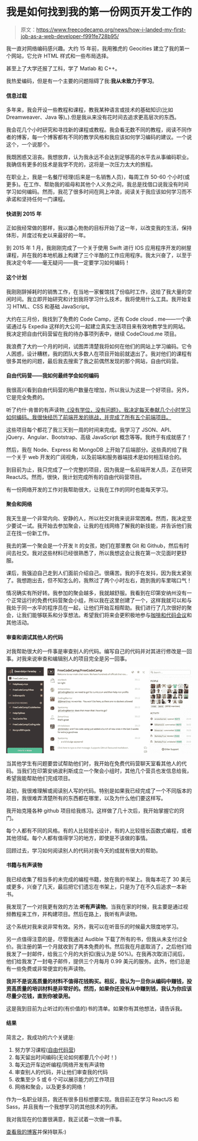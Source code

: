 # 我是如何找到我的第一份网页开发工作的

> 原文：<https://www.freecodecamp.org/news/how-i-landed-my-first-job-as-a-web-developer-f991fe728b95/>

我一直对网络编码感兴趣。大约 15 年前，我用雅虎的 Geocities 建立了我的第一个网站，它允许 HTML 样式和一些布局选择。

甚至上了大学还报了工科，学了 Matlab 和 C++。

我热爱编码，但是有一个主要的问题阻碍了我:**我从未致力于学习**。

#### 信息过载

多年来，我会开设一些教程和课程，教我某种语言或技术的基础知识(比如 Dreamweaver、Java 等)。).但是我从来没有花时间去追求更高层次的东西。

我会花几个小时研究和寻找新的课程或教程。我会看无数不同的教程，阅读不同作者的博客，每一个博客都有不同的教学风格和我应该如何学习编码的建议。一个说这个，一个说那个。

我既困惑又沮丧。我想放弃，认为我永远不会达到足够高的水平去从事编码职业。我确信有更多的技术是我学不完的，这将是一次压力太大的旅程。

在职业上，我是一名餐厅经理(后来是一名销售人员)，每周工作 50-60 个小时(或更多)。在工作、帮助我的祖母和其他个人义务之间，我总是找借口说我没有时间学习如何编码。然而，我花了很多时间在网上冲浪，阅读关于我应该如何学习而不承诺和坚持任何一门课程。

#### 快进到 2015 年

正如我经常做的那样，我以雄心勃勃的目标开始了这一年，以改变我的生活，保持体形，并度过有史以来最好的一年。

到 2015 年 1 月，我刚刚完成了一个关于使用 Swift 进行 IOS 应用程序开发的树屋课程，并在我的本地机器上构建了三个半酷的工作应用程序。我太兴奋了，以至于我决定今年——毫无疑问——我一定要学习如何编码！

#### 这个计划

我刚刚辞掉耗时的销售工作，在当地一家餐馆找了份临时工作，这给了我大量的空闲时间。我立即开始研究和计划我将学习什么技术，我将使用什么工具。我开始复习 HTML、CSS 和基础 JavaScript。

大约在三月份，我找到了免费的 Code Camp，还有 Code cloud . me——一个承诺通过与 Expedia 这样的大公司一起建立真实生活项目来有效地教学生的网站。我决定把自由代码营留在我的待办事项列表中，继续 CodeCloud.me 项目。

我浪费了大约一个月的时间，试图弄清楚我将如何在他们的网站上学习编码。它令人困惑，设计糟糕，我的团队大多数人在项目开始前就退出了。我对他们的课程有很多其他的问题，最后我去搜索了我之前偶然发现的那个网站，自由代码营。

#### 自由代码营——我如何最终学会如何编码

我很高兴看到自由代码营的用户数量在增加，所以我认为这是一个好项目。另外，它是完全免费的。

听了约什·肯普的有声读物[《没有学位，没有问题》，我决定每天奉献几个小时学习如何编码。我很快经历了前端开发的挑战，并完成了所有五个前端项目。](http://www.amazon.com/No-Degree-Problem/dp/B00KLF48QG/ref=tmm_aud_swatch_0?_encoding=UTF8&qid=&sr=)

这些项目每个都花了我三天到一周的时间来完成。我学习了 JSON、API、jQuery、Angular、Bootstrap、高级 JavaScript 概念等等。我终于有成就感了！

然后，我在 Node、Express 和 MongoDB 上开始了后端部分。这些真的给了我一个关于 web 开发的广阔视角，以及前端和服务器端技术是如何相互结合的。

到目前为止，我只完成了一个完整的项目，因为我是一名前端开发人员，正在研究 ReactJS。然而，很快，我计划完成所有的自由代码营项目。

有一份网络开发的工作对我帮助很大，让我在工作的同时也能每天学习。

#### 聚会和网络

我天生是一个非常内向、安静的人，所以社交对我来说非常困难。然而，我决定至少要试一试。我开始去参加聚会，让我的在线网络了解我的新技能，并告诉他们我正在找一份新工作。

我去的第一个聚会是一个开发 It 的女孩，她们在那里教 Git 和 Github，然后有时间去社交。我对这些材料已经很熟悉了，所以我想这会让我在第一次见面时更舒服。

课后，我强迫自己走到人们面前介绍自己。很痛苦。我的手在发抖，因为我太紧张了。我想跑出去，但不知怎么的，我熬过了两个小时左右，跑到我的车里喘口气！

情况确实有所好转。我参加的聚会越多，我就越舒服。我看到在印第安纳州没有一个正常运行的免费代码营聚会小组，所以我在这里创建了一个，这样我就可以和与我处于同一水平的程序员在一起，让他们开始互相帮助。我们进行了几次很好的聚会，让我们能够联系和分享想法。希望我们将来会更积极地参与[咖啡和代码会议](https://medium.freecodecamp.com/jump-start-your-local-campsite-with-coffee-and-code-a8d1a57d30e#.zgge9ixqa)和其他活动。

#### 审查和调试其他人的代码

对我帮助很大的一件事是审查别人的代码。编写自己的代码并对其进行修改是一回事。对我来说审查和编辑别人的项目完全是另一回事。

![1*8uQn4Ki_Pn5vtv_rxKSakw](img/3888ffa4df2c6b5c5081e1493d97d75f.png)

当其他学生有问题要尝试帮助他们时，我开始在免费代码营聊天室看其他人的代码。当我们在印第安纳波利斯成立一个聚会小组时，其他几个营员也发信息给我，希望我能帮助他们完成项目。

起初，我很难理解或阅读别人写的代码。特别是如果我已经完成了一个不同版本的项目，我很难弄清楚所有的东西都在哪里，以及为什么他们要这样写。

我开始克隆各种 github 项目给我练习。这样做了几十次后，我开始掌握它的窍门。

每个人都有不同的风格。有的人比较擅长设计，有的人比较擅长函数式编程，或者其他领域。每个人都有值得学习的地方，即使是不该做的事情。

回顾过去，学习如何阅读别人的代码对我今天的成就有很大的帮助。

#### 书籍与有声读物

我已经收集了相当多的未完成的编程书籍，放在我的书架上。我每本花了 30 美元或更多，兴奋了几天，最后把它们遗忘在书架上，只是为了在不久后追求一本新书。

我发现了一个对我更有效的方法:**听有声读物**。当我在家的时候，我主要是通过视频教程来工作，并构建项目。然后在路上，我听有声读物。

这个系统对我来说非常有效。另外，我可以在听音乐的时候最大限度地学习。

另一点值得注意的是，尽管我通过 Audible 下载了所有的书，但我从未支付过全价。我注册的第一个月就收到了两本免费的书。然后我在月底取消了，之后他们给我发了一封邮件，给我三个月的大折扣(我认为是 50%)。在我再次取消订阅后，他们给我发了一封电子邮件，提供三个月每月 0.99 美元的服务。此外，他们总是有一些免费或非常便宜的有声读物。

**我并不是说高质量的材料不值得花钱购买。相反，我认为一旦你从编码中赚钱，投资高质量的培训材料是非常好的。然而，如果你还没有从中赚到钱，我认为你应该尽量少花钱，直到你被录用。**

这是我到目前为止听过的(有价值的)书的清单。如果你有其他想法，请告诉我。

#### 结果

简言之，我成功的六个关键是:

1.  努力学习课程([自由代码营](http://freecodecamp.com/map))
2.  每天留出时间编码(无论如何都要几个小时！)
3.  每天边开车边听编程/网络开发有声读物
4.  审查别人的代码，并让他们审查我的代码
5.  收集至少 5 或 6 个可以展示能力的工作项目
6.  网络和聚会，以及更多的网络！

作为一名职业球员，我还有很多目标想要实现。我目前正在学习 ReactJS 和 Sass，并且我有一个我想学习的其他技术的列表。

我对我现在的位置很满意，我正试着一次做一件事。

[查看我的博客](https://gwenfaraday.com)并保持联系:)